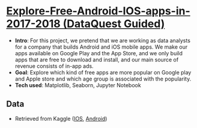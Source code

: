 # [Explore-Free-Android-IOS-apps-in-2017-2018 (DataQuest Guided)](https://github.com/JasmineWang553/DQ_Explore-Android-IOS-apps-in-2017-2018/blob/main/DQ%20guided_What%20type%20of%20Free%20App%20attract%20users.ipynb)
- **Intro**: For this project, we pretend that we are working as data analysts for a company that builds Android and iOS mobile apps. We make our apps available on Google Play and the App Store, and we only build apps that are free to download and install, and our main source of revenue consists of in-app ads.
- **Goal**: Explore which kind of free apps are more popular on Google play and Apple store and which age group is associated with the popularity.
- **Tech used**: Matplotlib, Seaborn, Jupyter Notebook

## Data
- Retrieved from Kaggle ([IOS](https://www.kaggle.com/ramamet4/app-store-apple-data-set-10k-apps), [Android](https://www.kaggle.com/lava18/google-play-store-apps))
